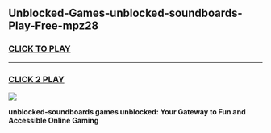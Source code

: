 
## Unblocked-Games-unblocked-soundboards-Play-Free-mpz28
<h3>
<a href="https://premium76.site?title=unblocked-soundboards&ref=21A">CLICK TO PLAY</a></h3>
<hr>

<h3>
<a href="https://premium76.site?title=unblocked-soundboards&ref=21A">CLICK 2 PLAY</a>
  
</h3>

<a href="https://premium76.site?title=unblocked-soundboards&ref=21A"><img src="https://clearcache.store/games.png"></a>


**unblocked-soundboards games unblocked: Your Gateway to Fun and Accessible Online Gaming**
